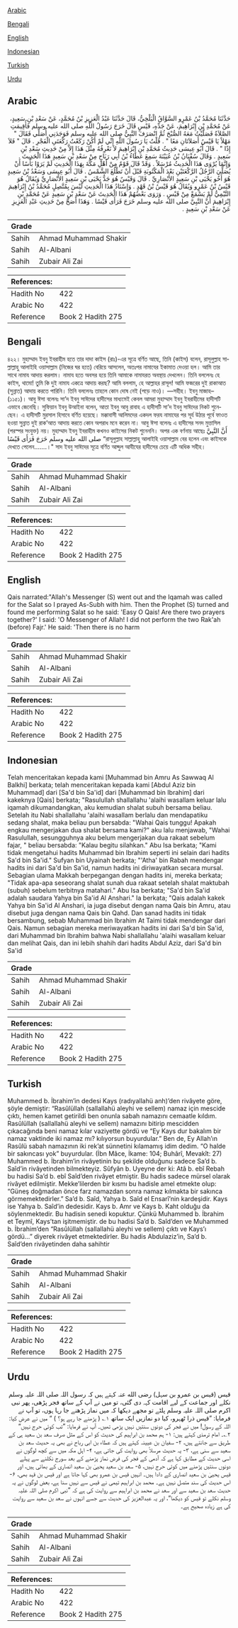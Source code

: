 [Arabic](#arabic)

[Bengali](#bengali)

[English](#english)

[Indonesian](#indonesian)

[Turkish](#turkish)

[Urdu](#urdu)

## Arabic


<div dir="rtl" lang="ar" style={{fontSize:'larger',backgroundColor:'#f8f9fa',padding:20}}>
حَدَّثَنَا مُحَمَّدُ بْنُ عَمْرٍو السَّوَّاقُ الْبَلْخِيُّ، قَالَ حَدَّثَنَا عَبْدُ الْعَزِيزِ بْنُ مُحَمَّدٍ، عَنْ سَعْدِ بْنِ سَعِيدٍ، عَنْ مُحَمَّدِ بْنِ إِبْرَاهِيمَ، عَنْ جَدِّهِ، قَيْسٍ قَالَ خَرَجَ رَسُولُ اللَّهِ صلى الله عليه وسلم فَأُقِيمَتِ الصَّلاَةُ فَصَلَّيْتُ مَعَهُ الصُّبْحَ ثُمَّ انْصَرَفَ النَّبِيُّ صلى الله عليه وسلم فَوَجَدَنِي أُصَلِّي فَقَالَ ‏"‏ مَهْلاً يَا قَيْسُ أَصَلاَتَانِ مَعًا ‏"‏ ‏.‏ قُلْتُ يَا رَسُولَ اللَّهِ إِنِّي لَمْ أَكُنْ رَكَعْتُ رَكْعَتَىِ الْفَجْرِ ‏.‏ قَالَ ‏"‏ فَلاَ إِذًا ‏"‏ ‏.‏ قَالَ أَبُو عِيسَى حَدِيثُ مُحَمَّدِ بْنِ إِبْرَاهِيمَ لاَ نَعْرِفُهُ مِثْلَ هَذَا إِلاَّ مِنْ حَدِيثِ سَعْدِ بْنِ سَعِيدٍ ‏.‏ وَقَالَ سُفْيَانُ بْنُ عُيَيْنَةَ سَمِعَ عَطَاءُ بْنُ أَبِي رَبَاحٍ مِنْ سَعْدِ بْنِ سَعِيدٍ هَذَا الْحَدِيثَ ‏.‏ وَإِنَّمَا يُرْوَى هَذَا الْحَدِيثُ مُرْسَلاً ‏.‏ وَقَدْ قَالَ قَوْمٌ مِنْ أَهْلِ مَكَّةَ بِهَذَا الْحَدِيثِ لَمْ يَرَوْا بَأْسًا أَنْ يُصَلِّيَ الرَّجُلُ الرَّكْعَتَيْنِ بَعْدَ الْمَكْتُوبَةِ قَبْلَ أَنْ تَطْلُعَ الشَّمْسُ ‏.‏ قَالَ أَبُو عِيسَى وَسَعْدُ بْنُ سَعِيدٍ هُوَ أَخُو يَحْيَى بْنِ سَعِيدٍ الأَنْصَارِيِّ ‏.‏ قَالَ وَقَيْسٌ هُوَ جَدُّ يَحْيَى بْنِ سَعِيدٍ الأَنْصَارِيِّ وَيُقَالُ هُوَ قَيْسُ بْنُ عَمْرٍو وَيُقَالُ هُوَ قَيْسُ بْنُ قَهْدٍ ‏.‏ وَإِسْنَادُ هَذَا الْحَدِيثِ لَيْسَ بِمُتَّصِلٍ مُحَمَّدُ بْنُ إِبْرَاهِيمَ التَّيْمِيُّ لَمْ يَسْمَعْ مِنْ قَيْسٍ ‏.‏ وَرَوَى بَعْضُهُمْ هَذَا الْحَدِيثَ عَنْ سَعْدِ بْنِ سَعِيدٍ عَنْ مُحَمَّدِ بْنِ إِبْرَاهِيمَ أَنَّ النَّبِيَّ صلى الله عليه وسلم خَرَجَ فَرَأَى قَيْسًا ‏.‏ وَهَذَا أَصَحُّ مِنْ حَدِيثِ عَبْدِ الْعَزِيزِ عَنْ سَعْدِ بْنِ سَعِيدٍ ‏.‏
</div>
<div style={{backgroundColor:'#f8f9fa',padding:20, marginBottom: 10}}><table> <thead> <tr> <th>Grade</th> <th></th> </tr> </thead> <tbody> <tr><td>Sahih</td><td>Ahmad Muhammad Shakir</td></tr><tr><td>Sahih</td><td>Al-Albani</td></tr><tr><td>Sahih</td><td>Zubair Ali Zai</td></tr></tbody></table><table> <thead> <tr> <th>References:</th> <th></th> </tr> </thead> <tbody><tr><td>Hadith No</td><td>422</td></tr><tr><td>Arabic No</td><td>422</td></tr><tr><td>Reference</td><td>Book 2 Hadith 275</td></tr></tbody></table></div>

## Bengali


<div dir="ltr" lang="bn" style={{fontSize:'larger',backgroundColor:'#f8f9fa',padding:20}}>
৪২২। মুহাম্মাদ ইবনু ইবরাহীম হতে তার দাদা কাইস (রাঃ)-এর সূত্রে বর্ণিত আছে, তিনি (কাইস) বলেন, রাসূলুল্লাহ সাল্লাল্লাহু আলাইহি ওয়াসাল্লাম (নিজের ঘর হতে) বেরিয়ে আসলেন, অতঃপর নামাযের ইকামাত দেওয়া হল। আমি তার সাথে নামায আদায় করলাম। নামায হতে অবসর হয়ে তিনি আমাকে নামাযরত অবস্থায় দেখলেন। তিনি বললেনঃ হে কাইস, থামো! তুমি কি দুই নামায একত্রে আদায় করছ? আমি বললাম, হে আল্লাহর রাসূল! আমি ফজরের দুই রাকাআত (সুন্নাত) আদায় করতে পারিনি। তিনি বললেনঃ তাহলে কোন দোষ নেই (পড়ে নাও)। —সহীহ। ইবনু মাজাহ– (১১৫১)। আবু ঈসা বলেনঃ সা’দ ইবনু সাঈদের হাদীসের মাধ্যমেই কেবল আমরা মুহাম্মাদ ইবনু ইবরাহীমের হাদীসটি এভাবে জেনেছি। সুফিয়ান ইবনু উআইনা বলেন, আতা ইবনু আবু রাবাহ এ হাদীসটি সা’দ ইবনু সাঈদের নিকট শুনেছেন। এ হাদীসটি মুরসাল হিসাবে বর্ণিত হয়েছে। মক্কাবাসী আলিমদের একদল ফরয নামাযের পর সূর্য উঠার পূর্বে ফাওত হওয়া সুন্নাত দুই রাক’আত আদায় করতে কোন অপরাধ মনে করেন না। আবু ঈসা বলেনঃ এ হাদীসের সনদ মুত্তাসিল (পরস্পর সংযুক্ত) নয়। মুহাম্মাদ ইবনু ইবরাহীম কখনও কাইসের নিকট শুনেননি। অপর এক বর্ণনায় আছেঃ أَنَّ النَّبِيَّ صلى الله عليه وسلم خَرَجَ فَرَأَى قَيْسًا “রাসূলুল্লাহ সাল্লাল্লাহু আলাইহি ওয়াসাল্লাম বের হলেন এবং কাইসকে দেখতে পেলেন.......।" সাদ ইবনু সাঈদের সূত্রে বর্ণিত আব্দুল আযীযের হাদীসের চেয়ে এটি অধিক সহীহ।
</div>
<div style={{backgroundColor:'#f8f9fa',padding:20, marginBottom: 10}}><table> <thead> <tr> <th>Grade</th> <th></th> </tr> </thead> <tbody> <tr><td>Sahih</td><td>Ahmad Muhammad Shakir</td></tr><tr><td>Sahih</td><td>Al-Albani</td></tr><tr><td>Sahih</td><td>Zubair Ali Zai</td></tr></tbody></table><table> <thead> <tr> <th>References:</th> <th></th> </tr> </thead> <tbody><tr><td>Hadith No</td><td>422</td></tr><tr><td>Arabic No</td><td>422</td></tr><tr><td>Reference</td><td>Book 2 Hadith 275</td></tr></tbody></table></div>

## English


<div dir="ltr" lang="en" style={{fontSize:'larger',backgroundColor:'#f8f9fa',padding:20}}>
Qais narrated:"Allah's Messenger (S) went out and the Iqamah was called for the Salat so I prayed As-Subh with him. Then the Prophet (S) turned and found me performing Salat so he said: 'Easy O Qais! Are there two prayers together?' I said: 'O Messenger of Allah! I did not perform the two Rak'ah (before) Fajr.' He said: 'Then there is no harm
</div>
<div style={{backgroundColor:'#f8f9fa',padding:20, marginBottom: 10}}><table> <thead> <tr> <th>Grade</th> <th></th> </tr> </thead> <tbody> <tr><td>Sahih</td><td>Ahmad Muhammad Shakir</td></tr><tr><td>Sahih</td><td>Al-Albani</td></tr><tr><td>Sahih</td><td>Zubair Ali Zai</td></tr></tbody></table><table> <thead> <tr> <th>References:</th> <th></th> </tr> </thead> <tbody><tr><td>Hadith No</td><td>422</td></tr><tr><td>Arabic No</td><td>422</td></tr><tr><td>Reference</td><td>Book 2 Hadith 275</td></tr></tbody></table></div>

## Indonesian


<div dir="ltr" lang="id" style={{fontSize:'larger',backgroundColor:'#f8f9fa',padding:20}}>
Telah menceritakan kepada kami [Muhammad bin Amru As Sawwaq Al Balkhi] berkata; telah menceritakan kepada kami [Abdul Aziz bin Muhammad] dari [Sa'd bin Sa'id] dari [Muhammad bin Ibrahim] dari kakeknya [Qais] berkata; "Rasulullah shallallahu 'alaihi wasallam keluar lalu iqamah dikumandangkan, aku kemudian shalat subuh bersama beliau. Setelah itu Nabi shallallahu 'alaihi wasallam berlalu dan mendapatiku sedang shalat, maka beliau pun bersabda: "Wahai Qais tunggu! Apakah engkau mengerjakan dua shalat bersama kami?" aku lalu menjawab, "Wahai Rasulullah, sesungguhnya aku belum mengerjakan dua rakaat sebelum fajar, " beliau bersabda: "Kalau begitu silahkan." Abu Isa berkata; "Kami tidak mengetahui hadits Muhammad bin Ibrahim seperti ini selain dari hadits Sa'd bin Sa'id." Sufyan bin Uyainah berkata; "'Atha' bin Rabah mendengar hadits ini dari Sa'd bin Sa'id, namun hadits ini diriwayatkan secara mursal. Sebagian ulama Makkah berpegangan dengan hadits ini, mereka berkata; "Tidak apa-apa seseorang shalat sunah dua rakaat setelah shalat maktubah (subuh) sebelum terbitnya matahari." Abu Isa berkata; "Sa'd bin Sa'id adalah saudara Yahya bin Sa'id Al Anshari." Ia berkata; "Qais adalah kakek Yahya bin Sa'id Al Anshari, ia juga disebut dengan nama Qais bin Amru, atau disebut juga dengan nama Qais bin Qahd. Dan sanad hadits ini tidak bersambung, sebab Muhammad bin Ibrahim At Taimi tidak mendengar dari Qais. Namun sebagian mereka meriwayatkan hadits ini dari Sa'd bin Sa'id, dari Muhammad bin Ibrahim bahwa Nabi shallallahu 'alaihi wasallam keluar dan melihat Qais, dan ini lebih shahih dari hadits Abdul Aziz, dari Sa'd bin Sa'id
</div>
<div style={{backgroundColor:'#f8f9fa',padding:20, marginBottom: 10}}><table> <thead> <tr> <th>Grade</th> <th></th> </tr> </thead> <tbody> <tr><td>Sahih</td><td>Ahmad Muhammad Shakir</td></tr><tr><td>Sahih</td><td>Al-Albani</td></tr><tr><td>Sahih</td><td>Zubair Ali Zai</td></tr></tbody></table><table> <thead> <tr> <th>References:</th> <th></th> </tr> </thead> <tbody><tr><td>Hadith No</td><td>422</td></tr><tr><td>Arabic No</td><td>422</td></tr><tr><td>Reference</td><td>Book 2 Hadith 275</td></tr></tbody></table></div>

## Turkish


<div dir="ltr" lang="tr" style={{fontSize:'larger',backgroundColor:'#f8f9fa',padding:20}}>
Muhammed b. İbrahim’in dedesi Kays (radıyallahü anh)’den rivâyete göre, şöyle demiştir: “Rasûlüllah (sallallahü aleyhi ve sellem) namaz için mescide çıktı, hemen kamet getirildi ben onunla sabah namazını cemaatle kıldım. Rasûlüllah (sallallahü aleyhi ve sellem) namazını bitirip mescidden çıkacağında beni namaz kılar vaziyette gördü ve “Ey Kays dur bakalım bir namaz vaktinde iki namaz mı? kılıyorsun buyurdular.” Ben de, Ey Allah’ın Rasûlü sabah namazının iki rek’at sünnetini kılamamış idim dedim. “O halde bir sakıncası yok” buyurdular. (İbn Mâce, İkame: 104; Buhârî, Mevakît: 27) Muhammed b. İbrahim’in rivâyetinin bu şekilde olduğunu sadece Sa’d b. Saîd’in rivâyetinden bilmekteyiz. Sûfyân b. Uyeyne der ki: Atâ b. ebî Rebah bu hadisi Sa’d b. ebî Saîd’den rivâyet etmiştir. Bu hadis sadece mürsel olarak rivâyet edilmiştir. Mekke’lilerden bir kısmı bu hadisle amel etmekte olup: “Güneş doğmadan önce farz namazdan sonra namaz kılmakta bir sakınca görmemektedirler.” Sa’d b. Saîd, Yahya b. Saîd el Ensarî’nin kardeşidir. Kays ise Yahya b. Saîd’in dedesidir. Kays b. Amr ve Kays b. Kaht olduğu da söylenmektedir. Bu hadisin senedi kopuktur. Çünkü Muhammed b. İbrahim et Teymî, Kays’tan işitmemiştir. de bu hadisi Sa’d b. Saîd’den ve Muhammed b. İbrahim’den “Rasûlüllah (sallallahü aleyhi ve sellem) çıktı ve Kays’ı gördü…” diyerek rivâyet etmektedirler. Bu hadis Abdulaziz’in, Sa’d b. Saîd’den rivâyetinden daha sahihtir
</div>
<div style={{backgroundColor:'#f8f9fa',padding:20, marginBottom: 10}}><table> <thead> <tr> <th>Grade</th> <th></th> </tr> </thead> <tbody> <tr><td>Sahih</td><td>Ahmad Muhammad Shakir</td></tr><tr><td>Sahih</td><td>Al-Albani</td></tr><tr><td>Sahih</td><td>Zubair Ali Zai</td></tr></tbody></table><table> <thead> <tr> <th>References:</th> <th></th> </tr> </thead> <tbody><tr><td>Hadith No</td><td>422</td></tr><tr><td>Arabic No</td><td>422</td></tr><tr><td>Reference</td><td>Book 2 Hadith 275</td></tr></tbody></table></div>

## Urdu


<div dir="rtl" lang="ur" style={{fontSize:'larger',backgroundColor:'#f8f9fa',padding:20}}>
قیس (قیس بن عمرو بن سہل) رضی الله عنہ کہتے ہیں کہ رسول اللہ صلی اللہ علیہ وسلم نکلے اور جماعت کے لیے اقامت کہہ دی گئی، تو میں نے آپ کے ساتھ فجر پڑھی، پھر نبی اکرم صلی اللہ علیہ وسلم پلٹے تو مجھے دیکھا کہ میں نماز پڑھنے جا رہا ہوں، تو آپ نے فرمایا: ”قیس ذرا ٹھہرو، کیا دو نمازیں ایک ساتھ ۱؎ ( پڑھنے جا رہے ہو؟ ) “ میں نے عرض کیا: اللہ کے رسول! میں نے فجر کی دونوں سنتیں نہیں پڑھی تھیں۔ آپ نے فرمایا: ”تب کوئی حرج نہیں“ ۲؎۔ امام ترمذی کہتے ہیں: ۱- ہم محمد بن ابراہیم کی حدیث کو اس کے مثل صرف سعد بن سعید ہی کے طریق سے جانتے ہیں، ۲- سفیان بن عیینہ کہتے ہیں کہ عطاء بن ابی رباح نے بھی یہ حدیث سعد بن سعید سے سنی ہے، ۳- یہ حدیث مرسلاً بھی روایت کی جاتی ہے، ۴- اہل مکہ میں سے کچھ لوگوں نے اسی حدیث کے مطابق کہا ہے کہ آدمی کے فجر کی فرض نماز پڑھنے کے بعد سورج نکلنے سے پہلے دونوں سنتیں پڑھنے میں کوئی حرج نہیں، ۵- سعد بن سعید یحییٰ بن سعید انصاری کے بھائی ہیں، اور قیس یحییٰ بن سعید انصاری کے دادا ہیں۔ انہیں قیس بن عمرو بھی کہا جاتا ہے اور قیس بن قہد بھی، ۶- اس حدیث کی سند متصل نہیں ہے۔ محمد بن ابراہیم تیمی نے قیس سے نہیں سنا ہے، بعض لوگوں نے یہ حدیث سعد بن سعید سے اور سعد نے محمد بن ابراہیم سے روایت کی ہے کہ ”نبی اکرم صلی اللہ علیہ وسلم نکلے تو قیس کو دیکھا“، اور یہ عبدالعزیز کی حدیث سے جسے انہوں نے سعد بن سعید سے روایت کی ہے زیادہ صحیح ہے۔
</div>
<div style={{backgroundColor:'#f8f9fa',padding:20, marginBottom: 10}}><table> <thead> <tr> <th>Grade</th> <th></th> </tr> </thead> <tbody> <tr><td>Sahih</td><td>Ahmad Muhammad Shakir</td></tr><tr><td>Sahih</td><td>Al-Albani</td></tr><tr><td>Sahih</td><td>Zubair Ali Zai</td></tr></tbody></table><table> <thead> <tr> <th>References:</th> <th></th> </tr> </thead> <tbody><tr><td>Hadith No</td><td>422</td></tr><tr><td>Arabic No</td><td>422</td></tr><tr><td>Reference</td><td>Book 2 Hadith 275</td></tr></tbody></table></div>